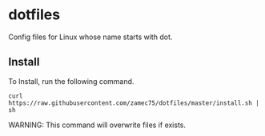 # dotfiles
Config files for Linux whose name starts with dot.

## Install
To Install, run the following command.

    curl https://raw.githubusercontent.com/zamec75/dotfiles/master/install.sh | sh

WARNING: This command will overwrite files if exists.
